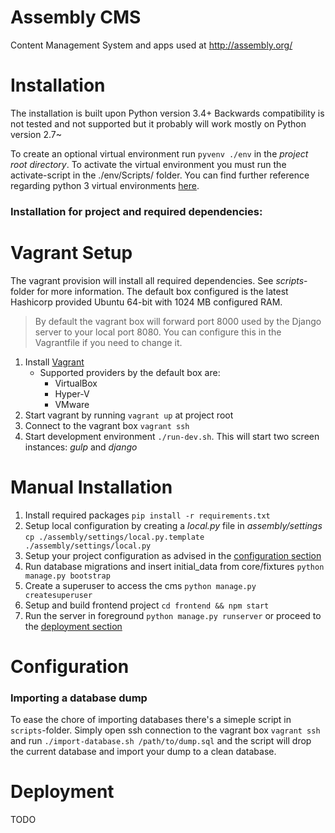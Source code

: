 # Assembly CMS
Content Management System and apps used at http://assembly.org/

# Installation
The installation is built upon Python version 3.4+
Backwards compatibility is not tested and not supported but it probably will work mostly on Python version 2.7~

To create an optional virtual environment run `pyvenv ./env` in the *project root directory*.
To activate the virtual environment you must run the activate-script in the ./env/Scripts/ folder.
You can find further reference regarding python 3 virtual environments [here](https://docs.python.org/3/library/venv.html).

### Installation for project and required dependencies:

# <a name="vagrant-setup"></a>Vagrant Setup

The vagrant provision will install all required dependencies. See *scripts*-folder for more information.
The default box configured is the latest Hashicorp provided Ubuntu 64-bit with 1024 MB configured RAM.

> By default the vagrant box will forward port 8000 used by the Django server to your local port 8080. You can
configure this in the Vagrantfile if you need to change it.

1. Install [Vagrant](https://docs.vagrantup.com/v2/installation/index.html)
   * Supported providers by the default box are:
     * VirtualBox
     * Hyper-V
     * VMware
2. Start vagrant by running `vagrant up` at project root
3. Connect to the vagrant box `vagrant ssh`
4. Start development environment `./run-dev.sh`. This will start two screen instances: *gulp* and *django*

# <a name="manual-install"></a> Manual Installation
1. Install required packages `pip install -r requirements.txt`
2. Setup local configuration by creating a *local.py* file in *assembly/settings* `cp ./assembly/settings/local.py.template ./assembly/settings/local.py`
3. Setup your project configuration as advised in the [configuration section](#configuration)
4. Run database migrations and insert initial_data from core/fixtures `python manage.py bootstrap`
5. Create a superuser to access the cms `python manage.py createsuperuser`
6. Setup and build frontend project `cd frontend && npm start`
7. Run the server in foreground `python manage.py runserver` or proceed to the [deployment section](#deployment)

# <a name="configuration"></a> Configuration

### Importing a database dump

To ease the chore of importing databases there's a simeple script in `scripts`-folder.
Simply open ssh connection to the vagrant box `vagrant ssh` and run `./import-database.sh /path/to/dump.sql` and the script will drop the current database
and import your dump to a clean database.

# <a name="deployment"></a> Deployment
TODO
